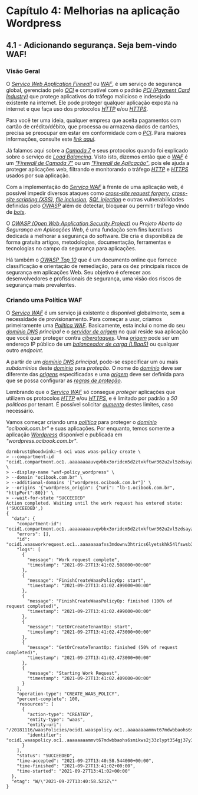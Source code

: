 # Capítulo 4: Melhorias na aplicação Wordpress

## 4.1 - Adicionando segurança. Seja bem-vindo WAF!

### __Visão Geral__

O _[Serviço Web Application Firewall](https://docs.oracle.com/pt-br/iaas/Content/WAF/Concepts/overview.htm)_ ou _[WAF](https://docs.oracle.com/pt-br/iaas/Content/WAF/Concepts/overview.htm)_, é um serviço de segurança global, gerenciado pelo _[OCI](https://www.oracle.com/cloud/)_ e compatível com o padrão _[PCI (Payment Card Industry)](https://en.wikipedia.org/wiki/Payment_card_industry)_ que protege aplicativos do tráfego malicioso e indesejado existente na internet. Ele pode proteger qualquer aplicação exposta na internet e que faça uso dos protocolos _[HTTP](https://pt.wikipedia.org/wiki/Hypertext_Transfer_Protocol)_ e/ou _[HTTPS](https://pt.wikipedia.org/wiki/Hyper_Text_Transfer_Protocol_Secure)_.

Para você ter uma ideia, qualquer empresa que aceita pagamentos com cartão de crédito/débito, que processa ou armazena dados de cartões, precisa se preocupar em estar em conformidade com o _[PCI](https://en.wikipedia.org/wiki/Payment_card_industry)_. Para maiores informações, consulte este _[link aqui](https://pt.pcisecuritystandards.org/minisite/env2/)_.

Já falamos aqui sobre a _[Camada 7](https://pt.wikipedia.org/wiki/Camada_de_aplica%C3%A7%C3%A3o)_ e seus protocolos quando foi explicado sobre o serviço de _[Load Balancing](https://github.com/daniel-armbrust/oci-book/blob/main/chapter-3/3-5_fundamentos-load-balancing.md)_. Visto isto, dizemos então que o _[WAF](https://docs.oracle.com/pt-br/iaas/Content/WAF/Concepts/overview.htm)_ é um _["Firewall de Camada 7"](https://pt.wikipedia.org/wiki/Web_Application_Firewall)_ ou um _["Firewall de Aplicação"](https://pt.wikipedia.org/wiki/Web_Application_Firewall)_, pois ele ajuda a proteger aplicações web, filtrando e monitorando o tráfego _[HTTP](https://pt.wikipedia.org/wiki/Hypertext_Transfer_Protocol)_ e _[HTTPS](https://pt.wikipedia.org/wiki/Hyper_Text_Transfer_Protocol_Secure)_ usados por sua aplicação. 

Com a implementação do _[Serviço WAF](https://docs.oracle.com/pt-br/iaas/Content/WAF/Concepts/overview.htm)_ à frente de uma aplicação web, é possível impedir diversos ataques como _[cross-site request forgery](https://pt.wikipedia.org/wiki/Cross-site_request_forgery)_, _[cross-site scripting (XSS)](https://pt.wikipedia.org/wiki/Cross-site_scripting)_, _[file inclusion](https://en.wikipedia.org/wiki/File_inclusion_vulnerability)_, _[SQL injection](https://pt.wikipedia.org/wiki/Inje%C3%A7%C3%A3o_de_SQL)_ e outras vulnerabilidades definidas pelo _[OWASP](https://pt.wikipedia.org/wiki/OWASP)_ além de detectar, bloquear ou permitir tráfego vindo de _[bots](https://pt.wikipedia.org/wiki/Bot)_.

O _[OWASP (Open Web Application Security Project)](https://pt.wikipedia.org/wiki/OWASP)_ ou _Projeto Aberto de Segurança em Aplicações Web_, é uma fundação sem fins lucrativos dedicada a melhorar a segurança do software. Ele cria e disponibiliza de forma gratuita artigos, metodologias, documentação, ferramentas e tecnologias no campo da segurança para aplicações. 

Há também o _[OWASP Top 10](https://owasp.org/www-project-top-ten/)_ que é um documento online que fornece classificação e orientação de remediação, para os dez principais riscos de segurança em aplicações Web. Seu objetivo é oferecer aos desenvolvedores e profissionais de segurança, uma visão dos riscos de segurança mais prevalentes.

### __Criando uma Política WAF__

O _[Serviço WAF](https://docs.oracle.com/pt-br/iaas/Content/WAF/Concepts/overview.htm)_ é um serviço já existente e disponível globalmente, sem a necessidade de provisionamento. Para começar a usar, criamos primeiramente uma _[Política WAF](https://docs.oracle.com/pt-br/iaas/Content/WAF/Tasks/managingwaf.htm)_. Basicamente, esta incluí o nome do seu _[domínio DNS](https://pt.wikipedia.org/wiki/Sistema_de_Nomes_de_Dom%C3%ADnio) principal_ e o _[servidor de origem](https://docs.oracle.com/pt-br/iaas/Content/WAF/Tasks/originmanagement.htm)_ no qual reside sua aplicação que você quer proteger contra _[ciberataques](https://pt.wikipedia.org/wiki/Ciberataque)_. Uma _[origem](https://docs.oracle.com/pt-br/iaas/Content/WAF/Tasks/originmanagement.htm)_ pode ser um endereço IP público de um _[balanceador de carga (LBaaS)](https://github.com/daniel-armbrust/oci-book/blob/main/chapter-3/3-5_fundamentos-load-balancing.md)_ ou qualquer outro _endpoint_.

A partir de um _[domínio DNS](https://pt.wikipedia.org/wiki/Sistema_de_Nomes_de_Dom%C3%ADnio) principal_, pode-se especificar um ou mais _subdomínios_ deste _[domínio](https://pt.wikipedia.org/wiki/Sistema_de_Nomes_de_Dom%C3%ADnio)_ para _proteção_. O nome do _[domínio](https://pt.wikipedia.org/wiki/Sistema_de_Nomes_de_Dom%C3%ADnio)_ deve ser diferente das _[origens](https://docs.oracle.com/pt-br/iaas/Content/WAF/Tasks/originmanagement.htm)_ especificadas e uma _[origem](https://docs.oracle.com/pt-br/iaas/Content/WAF/Tasks/originmanagement.htm)_ deve ser definida para que se possa configurar as _[regras de proteção](https://docs.oracle.com/pt-br/iaas/Content/WAF/Tasks/wafprotectionrules.htm)_.

Lembrando que o _[Serviço WAF](https://docs.oracle.com/pt-br/iaas/Content/WAF/Concepts/overview.htm)_ só consegue _proteger_ aplicações que utilizem os protocolos _[HTTP](https://pt.wikipedia.org/wiki/Hypertext_Transfer_Protocol)_ e/ou _[HTTPS](https://pt.wikipedia.org/wiki/Hyper_Text_Transfer_Protocol_Secure)_, e é limitado por padrão a _50 políticas_ por tenant. É possível solicitar _[aumento](https://docs.oracle.com/pt-br/iaas/Content/General/Concepts/servicelimits.htm#Requesti)_ destes limites, caso necessário.

Vamos começar criando uma _[política](https://docs.oracle.com/pt-br/iaas/Content/WAF/Tasks/managingwaf.htm)_ para proteger o _[domínio](https://pt.wikipedia.org/wiki/Sistema_de_Nomes_de_Dom%C3%ADnio)_ _"ocibook.com.br"_ e suas aplicações. Por enquanto, temos somente a aplicação _[Wordpress](https://pt.wikipedia.org/wiki/WordPress)_ disponível e publicada em _"wordpress.ocibook.com.br"_.

```
darmbrust@hoodwink:~$ oci waas waas-policy create \
> --compartment-id "ocid1.compartment.oc1..aaaaaaaauvqvbbx3oridcm5d2ztxkftwr362u2vl5zdsayzbehzwbjs56soq" \
> --display-name "waf-policy_wordpress" \
> --domain "ocibook.com.br" \
> --additional-domains '["wordpress.ocibook.com.br"]' \
> --origins '{"wordpress_origin": {"uri": "lb-1.ocibook.com.br", "httpPort":80}}' \
> --wait-for-state "SUCCEEDED"
Action completed. Waiting until the work request has entered state: ('SUCCEEDED',)
{
  "data": {
    "compartment-id": "ocid1.compartment.oc1..aaaaaaaauvqvbbx3oridcm5d2ztxkftwr362u2vl5zdsayzbehzwbjs56soq",
    "errors": [],
    "id": "ocid1.waasworkrequest.oc1..aaaaaaaafxs3mdownv3htrics6lyetskhk54lfswsb36nxpjsq3fxw7yjkya",
    "logs": [
      {
        "message": "Work request complete",
        "timestamp": "2021-09-27T13:41:02.508000+00:00"
      },
      {
        "message": "FinishCreateWaasPolicyOp: start",
        "timestamp": "2021-09-27T13:41:02.499000+00:00"
      },
      {
        "message": "FinishCreateWaasPolicyOp: finished (100% of request completed)",
        "timestamp": "2021-09-27T13:41:02.499000+00:00"
      },
      {
        "message": "GetOrCreateTenantOp: start",
        "timestamp": "2021-09-27T13:41:02.473000+00:00"
      },
      {
        "message": "GetOrCreateTenantOp: finished (50% of request completed)",
        "timestamp": "2021-09-27T13:41:02.473000+00:00"
      },
      {
        "message": "Starting Work Request",
        "timestamp": "2021-09-27T13:41:02.409000+00:00"
      }
    ],
    "operation-type": "CREATE_WAAS_POLICY",
    "percent-complete": 100,
    "resources": [
      {
        "action-type": "CREATED",
        "entity-type": "waas",
        "entity-uri": "/20181116/waasPolicies/ocid1.waaspolicy.oc1..aaaaaaaammvt67mdwbbaohs6smikws2j33zlypt354gj37y3zwng3h7uv6mq",
        "identifier": "ocid1.waaspolicy.oc1..aaaaaaaammvt67mdwbbaohs6smikws2j33zlypt354gj37y3zwng3h7uv6mq"
      }
    ],
    "status": "SUCCEEDED",
    "time-accepted": "2021-09-27T13:40:58.544000+00:00",
    "time-finished": "2021-09-27T13:41:02+00:00",
    "time-started": "2021-09-27T13:41:02+00:00"
  },
  "etag": "W/\"2021-09-27T13:40:58.521Z\""
}
```

